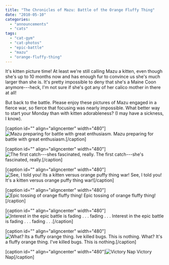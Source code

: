 ```yaml
---
title: "The Chronicles of Mazu: Battle of the Orange Fluffy Thing"
date: "2010-05-10"
categories: 
  - "announcements"
  - "cats"
tags: 
  - "cat-gym"
  - "cat-photos"
  - "epic-battle"
  - "mazu"
  - "orange-fluffy-thing"
---
```


It's kitten picture time! At least we're still calling Mazu a kitten, even though she's up to 10 months now and has enough fur to convince us she's much larger than she is. It's pretty impossible to deny that she's a Maine Coon anymore---heck, I'm not sure if she's got any of her calico mother in there at all!

But back to the battle. Please enjoy these pictures of Mazu engaged in a fierce war, so fierce that focusing was nearly impossible. What better way to start your Monday than with kitten adorableness? (I may have a sickness, I know).

\[caption id="" align="aligncenter" width="480"\]![Mazu preparing for battle with great enthusiasm. ](images/cats16.JPG) Mazu preparing for battle with great enthusiasm.\[/caption\]

\[caption id="" align="aligncenter" width="480"\]![The first catch---shes fascinated, really.](images/cats17.JPG) The first catch---she's fascinated, really.\[/caption\]

\[caption id="" align="aligncenter" width="480"\]![See, I told you! Its a kitten versus orange puffy thing war!](images/cats18.JPG) See, I told you! It's a kitten versus orange puffy thing war!\[/caption\]

<!--more-->

\[caption id="" align="aligncenter" width="480"\]![Epic tossing of orange fluffy thing!](images/cats19.JPG) Epic tossing of orange fluffy thing!\[/caption\]

\[caption id="" align="aligncenter" width="480"\]![Interest in the epic battle is fading . . . fading . . .](images/cats20.JPG) Interest in the epic battle is fading . . . fading . . .\[/caption\]

\[caption id="" align="aligncenter" width="480"\]![What? Its a fluffy orange thing. Ive killed bugs. This is nothing.](images/cats21.JPG) What? It's a fluffy orange thing. I've killed bugs. This is nothing.\[/caption\]

\[caption id="" align="aligncenter" width="480"\]![Victory Nap](images/cats23.JPG) Victory Nap\[/caption\]
